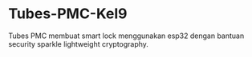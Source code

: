 # Tubes-PMC-Kel9
Tubes PMC membuat smart lock menggunakan esp32 dengan bantuan security sparkle lightweight cryptography. 
